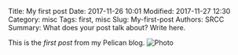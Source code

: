 Title: My first post
Date: 2017-11-26 10:01
Modified: 2017-11-27 12:30
Category: misc
Tags: first, misc
Slug: My-first-post
Authors: SRCC
Summary: What does your post talk about? Write here.

This is the *first post* from my Pelican blog.
![Photo]({attach}images/screenshot.png)